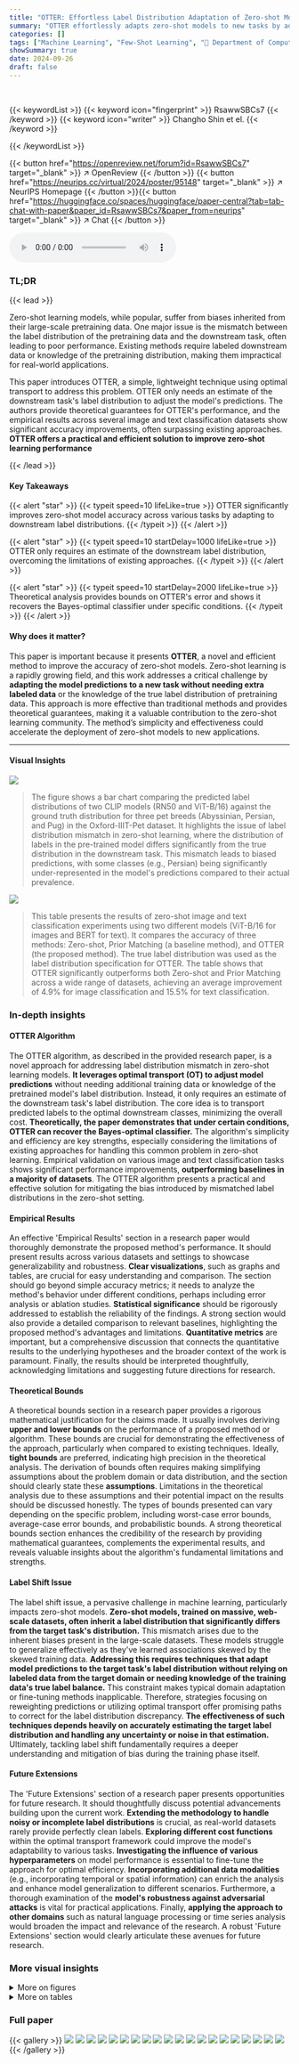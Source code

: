 ```yaml
---
title: "OTTER: Effortless Label Distribution Adaptation of Zero-shot Models"
summary: "OTTER effortlessly adapts zero-shot models to new tasks by adjusting predictions using optimal transport, improving accuracy significantly without extra training data."
categories: []
tags: ["Machine Learning", "Few-Shot Learning", "🏢 Department of Computer Sciences University of Wisconsin-Madison",]
showSummary: true
date: 2024-09-26
draft: false
---
```


<br>

{{< keywordList >}}
{{< keyword icon="fingerprint" >}} RsawwSBCs7 {{< /keyword >}}
{{< keyword icon="writer" >}} Changho Shin et el. {{< /keyword >}}
 
{{< /keywordList >}}

{{< button href="https://openreview.net/forum?id=RsawwSBCs7" target="_blank" >}}
↗ OpenReview
{{< /button >}}
{{< button href="https://neurips.cc/virtual/2024/poster/95148" target="_blank" >}}
↗ NeurIPS Homepage
{{< /button >}}{{< button href="https://huggingface.co/spaces/huggingface/paper-central?tab=tab-chat-with-paper&paper_id=RsawwSBCs7&paper_from=neurips" target="_blank" >}}
↗ Chat
{{< /button >}}



<audio controls>
    <source src="https://ai-paper-reviewer.com/RsawwSBCs7/podcast.wav" type="audio/wav">
    Your browser does not support the audio element.
</audio>


### TL;DR


{{< lead >}}

Zero-shot learning models, while popular, suffer from biases inherited from their large-scale pretraining data. One major issue is the mismatch between the label distribution of the pretraining data and the downstream task, often leading to poor performance. Existing methods require labeled downstream data or knowledge of the pretraining distribution, making them impractical for real-world applications.



This paper introduces OTTER, a simple, lightweight technique using optimal transport to address this problem. OTTER only needs an estimate of the downstream task's label distribution to adjust the model's predictions. The authors provide theoretical guarantees for OTTER's performance, and the empirical results across several image and text classification datasets show significant accuracy improvements, often surpassing existing approaches.  **OTTER offers a practical and efficient solution to improve zero-shot learning performance**

{{< /lead >}}


#### Key Takeaways

{{< alert "star" >}}
{{< typeit speed=10 lifeLike=true >}} OTTER significantly improves zero-shot model accuracy across various tasks by adapting to downstream label distributions. {{< /typeit >}}
{{< /alert >}}

{{< alert "star" >}}
{{< typeit speed=10 startDelay=1000 lifeLike=true >}} OTTER only requires an estimate of the downstream label distribution, overcoming the limitations of existing approaches. {{< /typeit >}}
{{< /alert >}}

{{< alert "star" >}}
{{< typeit speed=10 startDelay=2000 lifeLike=true >}} Theoretical analysis provides bounds on OTTER's error and shows it recovers the Bayes-optimal classifier under specific conditions. {{< /typeit >}}
{{< /alert >}}

#### Why does it matter?
This paper is important because it presents **OTTER**, a novel and efficient method to improve the accuracy of zero-shot models.  Zero-shot learning is a rapidly growing field, and this work addresses a critical challenge by **adapting the model predictions to a new task without needing extra labeled data** or the knowledge of the true label distribution of pretraining data. This approach is more effective than traditional methods and provides theoretical guarantees, making it a valuable contribution to the zero-shot learning community.  The method’s simplicity and effectiveness could accelerate the deployment of zero-shot models to new applications.

------
#### Visual Insights



![](https://ai-paper-reviewer.com/RsawwSBCs7/figures_0_1.jpg)

> The figure shows a bar chart comparing the predicted label distributions of two CLIP models (RN50 and ViT-B/16) against the ground truth distribution for three pet breeds (Abyssinian, Persian, and Pug) in the Oxford-IIIT-Pet dataset.  It highlights the issue of label distribution mismatch in zero-shot learning, where the distribution of labels in the pre-trained model differs significantly from the true distribution in the downstream task.  This mismatch leads to biased predictions, with some classes (e.g., Persian) being significantly under-represented in the model's predictions compared to their actual prevalence.





![](https://ai-paper-reviewer.com/RsawwSBCs7/tables_2_1.jpg)

> This table presents the results of zero-shot image and text classification experiments using two different models (ViT-B/16 for images and BERT for text).  It compares the accuracy of three methods:  Zero-shot, Prior Matching (a baseline method), and OTTER (the proposed method). The true label distribution was used as the label distribution specification for OTTER.  The table shows that OTTER significantly outperforms both Zero-shot and Prior Matching across a wide range of datasets, achieving an average improvement of 4.9% for image classification and 15.5% for text classification.





### In-depth insights


#### OTTER Algorithm
The OTTER algorithm, as described in the provided research paper, is a novel approach for addressing label distribution mismatch in zero-shot learning models.  **It leverages optimal transport (OT) to adjust model predictions** without needing additional training data or knowledge of the pretrained model's label distribution.  Instead, it only requires an estimate of the downstream task's label distribution.  The core idea is to transport predicted labels to the optimal downstream classes, minimizing the overall cost.  **Theoretically, the paper demonstrates that under certain conditions, OTTER can recover the Bayes-optimal classifier.**  The algorithm's simplicity and efficiency are key strengths, especially considering the limitations of existing approaches for handling this common problem in zero-shot learning.   Empirical validation on various image and text classification tasks shows significant performance improvements, **outperforming baselines in a majority of datasets**.  The OTTER algorithm presents a practical and effective solution for mitigating the bias introduced by mismatched label distributions in the zero-shot setting.

#### Empirical Results
An effective 'Empirical Results' section in a research paper would thoroughly demonstrate the proposed method's performance.  It should present results across various datasets and settings to showcase generalizability and robustness.  **Clear visualizations**, such as graphs and tables, are crucial for easy understanding and comparison.  The section should go beyond simple accuracy metrics; it needs to analyze the method's behavior under different conditions, perhaps including error analysis or ablation studies.  **Statistical significance** should be rigorously addressed to establish the reliability of the findings.  A strong section would also provide a detailed comparison to relevant baselines, highlighting the proposed method's advantages and limitations.  **Quantitative metrics** are important, but a comprehensive discussion that connects the quantitative results to the underlying hypotheses and the broader context of the work is paramount.  Finally, the results should be interpreted thoughtfully, acknowledging limitations and suggesting future directions for research.

#### Theoretical Bounds
A theoretical bounds section in a research paper provides a rigorous mathematical justification for the claims made.  It usually involves deriving **upper and lower bounds** on the performance of a proposed method or algorithm.  These bounds are crucial for demonstrating the effectiveness of the approach, particularly when compared to existing techniques.  Ideally, **tight bounds** are preferred, indicating high precision in the theoretical analysis.  The derivation of bounds often requires making simplifying assumptions about the problem domain or data distribution, and the section should clearly state these **assumptions**.  Limitations in the theoretical analysis due to these assumptions and their potential impact on the results should be discussed honestly. The types of bounds presented can vary depending on the specific problem, including worst-case error bounds, average-case error bounds, and probabilistic bounds.  A strong theoretical bounds section enhances the credibility of the research by providing mathematical guarantees, complements the experimental results, and reveals valuable insights about the algorithm's fundamental limitations and strengths.

#### Label Shift Issue
The label shift issue, a pervasive challenge in machine learning, particularly impacts zero-shot models.  **Zero-shot models, trained on massive, web-scale datasets, often inherit a label distribution that significantly differs from the target task's distribution.** This mismatch arises due to the inherent biases present in the large-scale datasets.  These models struggle to generalize effectively as they've learned associations skewed by the skewed training data.  **Addressing this requires techniques that adapt model predictions to the target task's label distribution without relying on labeled data from the target domain or needing knowledge of the training data's true label balance.**  This constraint makes typical domain adaptation or fine-tuning methods inapplicable.  Therefore, strategies focusing on reweighting predictions or utilizing optimal transport offer promising paths to correct for the label distribution discrepancy.  **The effectiveness of such techniques depends heavily on accurately estimating the target label distribution and handling any uncertainty or noise in that estimation.** Ultimately, tackling label shift fundamentally requires a deeper understanding and mitigation of bias during the training phase itself.

#### Future Extensions
The 'Future Extensions' section of a research paper presents opportunities for future research.  It should thoughtfully discuss potential advancements building upon the current work.  **Extending the methodology to handle noisy or incomplete label distributions** is crucial, as real-world datasets rarely provide perfectly clean labels.  **Exploring different cost functions** within the optimal transport framework could improve the model's adaptability to various tasks.  **Investigating the influence of various hyperparameters** on model performance is essential to fine-tune the approach for optimal efficiency. **Incorporating additional data modalities** (e.g., incorporating temporal or spatial information) can enrich the analysis and enhance model generalization to different scenarios.  Furthermore, a thorough examination of the **model's robustness against adversarial attacks** is vital for practical applications.  Finally, **applying the approach to other domains** such as natural language processing or time series analysis would broaden the impact and relevance of the research.  A robust 'Future Extensions' section would clearly articulate these avenues for future research.


### More visual insights

<details>
<summary>More on figures
</summary>


![](https://ai-paper-reviewer.com/RsawwSBCs7/figures_7_1.jpg)

> This figure displays the results of synthetic experiments evaluating the performance of different methods under varying degrees of label shift.  The x-axis shows the total variation distance between the source and target distributions, indicating the severity of the label shift. The y-axis represents the prediction accuracy. Different lines represent different methods (Naive, Bayes, OTTER with different noise levels). The results demonstrate that OTTER significantly outperforms the baseline methods, especially when label shift is substantial.


![](https://ai-paper-reviewer.com/RsawwSBCs7/figures_7_2.jpg)

> This figure shows the results of synthetic experiments evaluating the performance of different methods under varying degrees of label shift. The x-axis represents the total variation distance between the source and target distributions, indicating the severity of the label shift. The y-axis shows the prediction accuracy.  Different curves represent different classification methods (Naive, Bayes-optimal, OTTER with different noise levels). The results demonstrate that OTTER significantly outperforms baseline methods, especially when the label shift is substantial.


![](https://ai-paper-reviewer.com/RsawwSBCs7/figures_7_3.jpg)

> The figure shows the results of synthetic experiments to evaluate the performance of different methods under label shift.  The x-axis represents the total variation distance between the source and target distributions (a measure of label shift severity). The y-axis represents the prediction accuracy.  Different lines represent different methods (naive, Bayes optimal, OTTER with various noise levels). The results demonstrate that OTTER significantly outperforms the baseline, particularly when the label shift is more pronounced.


![](https://ai-paper-reviewer.com/RsawwSBCs7/figures_26_1.jpg)

> The figure shows a bar chart comparing the predicted label distributions of two CLIP models (RN50 and ViT-B/16) against the ground truth distribution for three pet classes (Abyssinian, Persian, and Pug) in the Oxford-IIIT-Pet dataset.  The models, pretrained on a large, imbalanced dataset, show a significant bias in their predictions, allocating disproportionately high probabilities to certain classes compared to the uniform distribution of the ground truth. This highlights the problem of label distribution mismatch in zero-shot learning, where the label distribution of the pretrained data differs from the target task data, leading to biased predictions.


![](https://ai-paper-reviewer.com/RsawwSBCs7/figures_29_1.jpg)

> The figure shows the results of synthetic experiments conducted to evaluate the impact of label shift and noise on the performance of various methods (Naive, Bayes, OTTER with different noise levels).  The x-axis represents the total variation distance (a measure of dissimilarity) between the source and target label distributions, illustrating the severity of label shift.  The y-axis represents the prediction accuracy. The curves demonstrate that OTTER consistently outperforms the baseline methods, particularly when the label shift is more pronounced.


![](https://ai-paper-reviewer.com/RsawwSBCs7/figures_29_2.jpg)

> The figure shows the results of synthetic experiments comparing the performance of different methods (Naive, Bayes, OTTER with different noise levels) under varying degrees of label shift (x-axis: total variation distance between source and target distributions).  The y-axis represents prediction accuracy.  It demonstrates OTTER's robustness to label shift, especially when compared to the baseline (Naive classifier). The results show that OTTER significantly outperforms the baseline when label shift is severe, indicating its effectiveness in handling label distribution mismatch.


![](https://ai-paper-reviewer.com/RsawwSBCs7/figures_30_1.jpg)

> This figure shows the results of a synthetic experiment designed to evaluate the performance of R-OTTER in handling label shift. The x-axis represents the total variation distance between the source and target label distributions, which is a measure of the severity of the label shift.  The y-axis represents the classification accuracy. The plot shows the accuracy of four different methods: Naive classifier, Bayes optimal classifier, OTTER, and R-OTTER. As expected, R-OTTER's performance closely matches that of the Bayes optimal classifier, indicating its effectiveness in addressing label shift. In comparison, the Naive classifier exhibits a significant decrease in accuracy as the label shift increases.


</details>




<details>
<summary>More on tables
</summary>


![](https://ai-paper-reviewer.com/RsawwSBCs7/tables_6_1.jpg)
> This table presents the results of zero-shot image and text classification experiments using two different models (ViT-B/16 for images and BERT for text).  The performance of OTTER is compared against a baseline method (Prior Matching) across various datasets.  The numbers in parentheses show standard deviations.  The table highlights that OTTER consistently outperforms the baseline, improving accuracy by an average of 4.9% for image classification and 15.5% for text classification.

![](https://ai-paper-reviewer.com/RsawwSBCs7/tables_8_1.jpg)
> This table presents the results of zero-shot image and text classification experiments using two different models (ViT-B/16 for images and BERT for text).  It compares the performance of three methods: Zero-shot (baseline), Prior Matching (a competing method), and OTTER (the proposed method).  The results show OTTER significantly outperforms the other methods, demonstrating substantial improvements in accuracy across a range of datasets.

![](https://ai-paper-reviewer.com/RsawwSBCs7/tables_8_2.jpg)
> This table presents the results of using hierarchical OTTER (H-OTTER) on image classification tasks using the CLIP model.  It shows that incorporating class hierarchy information can improve the accuracy of the zero-shot model.  The improvements range up to 5.1% compared to the standard OTTER approach.  Different CLIP model versions (RN50, RN101, and various ViT models) were tested.  The accuracy and standard deviation are shown for each model.

![](https://ai-paper-reviewer.com/RsawwSBCs7/tables_9_1.jpg)
> This table presents the accuracy results of zero-shot image classification using ViT-B/16 and text classification using BERT.  The results compare the performance of three methods: zero-shot classification (baseline), Prior Matching, and the proposed OTTER method.  The true label distribution was used for the label distribution specification. The table shows accuracy improvements across different datasets for OTTER, significantly outperforming Prior Matching in most cases.

![](https://ai-paper-reviewer.com/RsawwSBCs7/tables_9_2.jpg)
> This table presents the results of zero-shot image and text classification experiments using two different models, ViT-B/16 for images and BERT for text.  It compares the accuracy of three methods: zero-shot prediction (baseline), Prior Matching, and the proposed OTTER method.  The results show significant improvements in accuracy using OTTER across a wide variety of datasets, surpassing prior matching in nearly every case, and demonstrating the effectiveness of the method in addressing label distribution mismatch.

![](https://ai-paper-reviewer.com/RsawwSBCs7/tables_15_1.jpg)
> This table presents the results of zero-shot image and text classification experiments using two different models, ViT-B/16 and BERT respectively.  The accuracy of both Prior Matching and OTTER are shown for each dataset.  The results highlight that OTTER consistently outperforms Prior Matching, achieving a significant accuracy improvement on average. The use of the true label distribution as a specification for the label distribution is also noted. Standard deviation for Prior Matching is reported over 10 different samplings of validation sets.

![](https://ai-paper-reviewer.com/RsawwSBCs7/tables_23_1.jpg)
> This table presents the results of zero-shot image and text classification experiments using two different models, ViT-B/16 for images and BERT for text.  It compares the accuracy of three methods: a standard zero-shot approach, Prior Matching (PM), and the proposed OTTER method. The true label distribution was used as the label distribution specification for OTTER.  The results show that OTTER significantly outperforms both the standard zero-shot approach and Prior Matching, achieving an average accuracy increase of 4.9% for image classification and 15.5% for text classification.

![](https://ai-paper-reviewer.com/RsawwSBCs7/tables_24_1.jpg)
> This table presents the accuracy of zero-shot image and text classification using different models (ViT-B/16 for images and BERT for text).  It compares the performance of three methods: standard zero-shot classification, Prior Matching (a baseline method), and OTTER (the proposed method). The results show that OTTER significantly improves accuracy over both the standard zero-shot method and the baseline, particularly in text classification.  The table highlights OTTER's effectiveness across a wide range of datasets.

![](https://ai-paper-reviewer.com/RsawwSBCs7/tables_25_1.jpg)
> This table presents the results of zero-shot image and text classification experiments using two different models (ViT-B/16 for images and BERT for text).  It compares the accuracy of three methods: a standard zero-shot approach, a prior matching baseline, and the proposed OTTER method. The results show that OTTER significantly outperforms both the zero-shot baseline and the prior matching method across a wide range of datasets. The table also includes standard deviations for the prior matching results.

![](https://ai-paper-reviewer.com/RsawwSBCs7/tables_25_2.jpg)
> This table presents the results of zero-shot image and text classification experiments using two different models, ViT-B/16 for images and BERT for text.  It compares the performance of three methods: a zero-shot baseline, a prior matching method, and the proposed OTTER method.  The results show OTTER significantly outperforms the other methods across most datasets, indicating its effectiveness in improving zero-shot accuracy.

![](https://ai-paper-reviewer.com/RsawwSBCs7/tables_27_1.jpg)
> This table presents the results of zero-shot image and text classification experiments using two different models: ViT-B/16 for images and BERT for text.  The accuracy of the OTTER method is compared against a baseline method (Prior Matching) across various datasets. The results show significant improvement by OTTER over the baseline, especially in text classification, while using the true label distribution for the label distribution specification.  Parenthetical values for Prior Matching reflect the standard deviation based on 10 different validation set samplings.

![](https://ai-paper-reviewer.com/RsawwSBCs7/tables_27_2.jpg)
> This table presents the results of zero-shot image and text classification experiments using two different models, ViT-B/16 for images and BERT for text.  It compares the accuracy of three methods: Zero-shot (baseline), Prior Matching, and the proposed OTTER method.  The results show that OTTER significantly improves the accuracy compared to the baseline and often outperforms Prior Matching, highlighting the effectiveness of OTTER in addressing label distribution mismatch in zero-shot scenarios. The use of the true label distribution as a specification is also noted.  Standard deviations are reported for Prior Matching, reflecting multiple validation set samplings.

![](https://ai-paper-reviewer.com/RsawwSBCs7/tables_28_1.jpg)
> This table presents the total variation distance between the true label distribution and estimations using BBSE (Black Box Shift Estimation) with zero-shot prediction scores and linear probing prediction scores.  It shows how well BBSE estimates the true class balance for different datasets. Lower values indicate better estimation accuracy.

![](https://ai-paper-reviewer.com/RsawwSBCs7/tables_30_1.jpg)
> This table presents the results of zero-shot image and text classification experiments using two different models (ViT-B/16 for images and BERT for text).  It compares the accuracy of OTTER against a baseline method (Prior Matching) across various datasets.  The results demonstrate OTTER's significant improvement in accuracy, especially compared to the baseline.

</details>




### Full paper

{{< gallery >}}
<img src="https://ai-paper-reviewer.com/RsawwSBCs7/1.png" class="grid-w50 md:grid-w33 xl:grid-w25" />
<img src="https://ai-paper-reviewer.com/RsawwSBCs7/2.png" class="grid-w50 md:grid-w33 xl:grid-w25" />
<img src="https://ai-paper-reviewer.com/RsawwSBCs7/3.png" class="grid-w50 md:grid-w33 xl:grid-w25" />
<img src="https://ai-paper-reviewer.com/RsawwSBCs7/4.png" class="grid-w50 md:grid-w33 xl:grid-w25" />
<img src="https://ai-paper-reviewer.com/RsawwSBCs7/5.png" class="grid-w50 md:grid-w33 xl:grid-w25" />
<img src="https://ai-paper-reviewer.com/RsawwSBCs7/6.png" class="grid-w50 md:grid-w33 xl:grid-w25" />
<img src="https://ai-paper-reviewer.com/RsawwSBCs7/7.png" class="grid-w50 md:grid-w33 xl:grid-w25" />
<img src="https://ai-paper-reviewer.com/RsawwSBCs7/8.png" class="grid-w50 md:grid-w33 xl:grid-w25" />
<img src="https://ai-paper-reviewer.com/RsawwSBCs7/9.png" class="grid-w50 md:grid-w33 xl:grid-w25" />
<img src="https://ai-paper-reviewer.com/RsawwSBCs7/10.png" class="grid-w50 md:grid-w33 xl:grid-w25" />
<img src="https://ai-paper-reviewer.com/RsawwSBCs7/11.png" class="grid-w50 md:grid-w33 xl:grid-w25" />
<img src="https://ai-paper-reviewer.com/RsawwSBCs7/12.png" class="grid-w50 md:grid-w33 xl:grid-w25" />
<img src="https://ai-paper-reviewer.com/RsawwSBCs7/13.png" class="grid-w50 md:grid-w33 xl:grid-w25" />
<img src="https://ai-paper-reviewer.com/RsawwSBCs7/14.png" class="grid-w50 md:grid-w33 xl:grid-w25" />
<img src="https://ai-paper-reviewer.com/RsawwSBCs7/15.png" class="grid-w50 md:grid-w33 xl:grid-w25" />
<img src="https://ai-paper-reviewer.com/RsawwSBCs7/16.png" class="grid-w50 md:grid-w33 xl:grid-w25" />
<img src="https://ai-paper-reviewer.com/RsawwSBCs7/17.png" class="grid-w50 md:grid-w33 xl:grid-w25" />
<img src="https://ai-paper-reviewer.com/RsawwSBCs7/18.png" class="grid-w50 md:grid-w33 xl:grid-w25" />
<img src="https://ai-paper-reviewer.com/RsawwSBCs7/19.png" class="grid-w50 md:grid-w33 xl:grid-w25" />
<img src="https://ai-paper-reviewer.com/RsawwSBCs7/20.png" class="grid-w50 md:grid-w33 xl:grid-w25" />
{{< /gallery >}}
